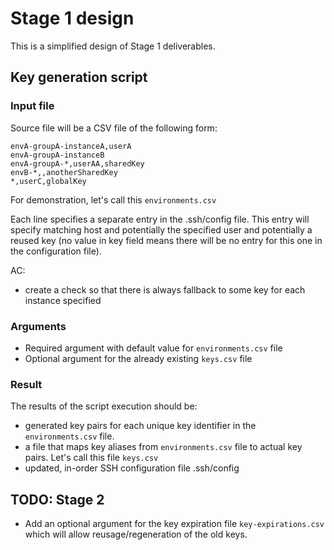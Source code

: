 # Stage 1 design

This is a simplified design of Stage 1 deliverables.

## Key generation script

### Input file

Source file will be a CSV file of the following form:

```
envA-groupA-instanceA,userA
envA-groupA-instanceB
envA-groupA-*,userAA,sharedKey
envB-*,,anotherSharedKey
*,userC,globalKey
```

For demonstration, let's call this `environments.csv`

Each line specifies a separate entry in the .ssh/config file.
This entry will specify matching host and potentially the specified user and potentially a reused key (no value in key field means there will be no entry for this one in the configuration file).

AC:
- create a check so that there is always fallback to some key for each instance specified

### Arguments

- Required argument with default value for `environments.csv` file
- Optional argument for the already existing `keys.csv` file

### Result 

The results of the script execution should be:
- generated key pairs for each unique key identifier in the `environments.csv` file. 
- a file that maps key aliases from `environments.csv` file to actual key pairs. Let's call this file `keys.csv` 
- updated, in-order SSH configuration file .ssh/config

## TODO: Stage 2

 - Add an optional argument for the key expiration file `key-expirations.csv` which will allow reusage/regeneration of the old keys.